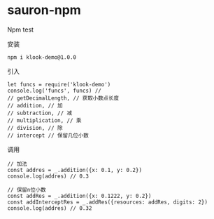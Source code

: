 <!--
 * @Descripttion: 
 * @version: 1.0.2
 * @Author: sauron.pan
 * @Date: 2022-06-16 19:00:35
 * @LastEditors: sauron.pan
 * @LastEditTime: 2022-06-17 16:17:27
-->
# sauron-npm

Npm test

安装
```
npm i klook-demo@1.0.0
```

引入
```
let funcs = require('klook-demo')
console.log('funcs', funcs) //   
// getDecimalLength, // 获取小数点长度
// addition, // 加
// subtraction, // 减
// multiplication, // 乘
// division, // 除
// intercept // 保留几位小数

```

调用
```
// 加法
const addres = _.addition({x: 0.1, y: 0.2})
console.log(addres) // 0.3

// 保留n位小数
const addRes = _.addition({x: 0.1222, y: 0.2})
const addInterceptRes = _.addRes({resources: addRes, digits: 2})
console.log(addres) // 0.32
```